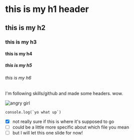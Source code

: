 # this is my h1 header

## this is my h2

### this is my h3

#### this is my h4

##### this is my h5

###### this is my h6

I'm following skills/github and made some headers. wow.

![angry girl](https://i.imgur.com/9bHAPTg.jpg)

```
console.log(`yo what up`)
```
- [X] not really sure if this is where it's supposed to go
- [ ] could be a little more specific about which file you mean
- [ ] but I will let this one slide for now! 
